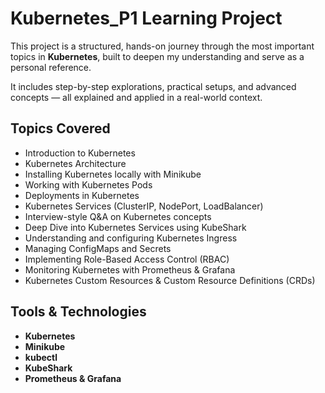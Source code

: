 
# Kubernetes_P1 Learning Project 

This project is a structured, hands-on journey through the most important topics in **Kubernetes**, built to deepen my understanding and serve as a personal reference.

It includes step-by-step explorations, practical setups, and advanced concepts — all explained and applied in a real-world context.



## Topics Covered

- Introduction to Kubernetes  
- Kubernetes Architecture  
- Installing Kubernetes locally with Minikube  
- Working with Kubernetes Pods  
- Deployments in Kubernetes  
- Kubernetes Services (ClusterIP, NodePort, LoadBalancer)  
- Interview-style Q&A on Kubernetes concepts  
- Deep Dive into Kubernetes Services using KubeShark  
- Understanding and configuring Kubernetes Ingress  
- Managing ConfigMaps and Secrets  
- Implementing Role-Based Access Control (RBAC)  
- Monitoring Kubernetes with Prometheus & Grafana  
- Kubernetes Custom Resources & Custom Resource Definitions (CRDs)  



## Tools & Technologies

- **Kubernetes**  
- **Minikube**  
- **kubectl**  
- **KubeShark**  
- **Prometheus & Grafana**  


